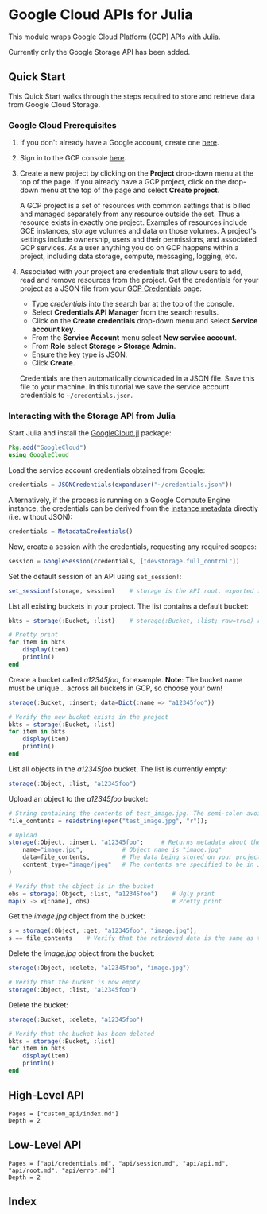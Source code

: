 # Google Cloud APIs for Julia

This module wraps Google Cloud Platform (GCP) APIs with Julia.

Currently only the Google Storage API has been added.

## Quick Start

This Quick Start walks through the steps required to store and retrieve data from Google Cloud Storage.

### Google Cloud Prerequisites

1. If you don't already have a Google account, create one [here](https://accounts.google.com/SignUp?hl=en).

2. Sign in to the GCP console [here](https://console.cloud.google.com/).

3. Create a new project by clicking on the **Project** drop-down menu at the
   top of the page. If you already have a GCP project, click on the drop-down
   menu at the top of the page and select **Create project**.

    A GCP project is a set of resources with common settings that is billed and
    managed separately from any resource outside the set. Thus a resource
    exists in exactly one project. Examples of resources include GCE instances,
    storage volumes and data on those volumes. A project's settings include
    ownership, users and their permissions, and associated GCP services. As a
    user anything you do on GCP happens within a project, including data
    storage, compute, messaging, logging, etc.


4. Associated with your project are credentials that allow users to add, read
   and remove resources from the project. Get the credentials for your project
   as a JSON file from your [GCP Credentials](https://console.cloud.google.com/apis/credentials)
   page:

    - Type _credentials_ into the search bar at the top of the console.
    - Select **Credentials API Manager** from the search results.
    - Click on the **Create credentials** drop-down menu and select **Service account key**.
    - From the **Service Account** menu select **New service account**.
    - From **Role** select **Storage > Storage Admin**.
    - Ensure the key type is JSON.
    - Click **Create**.

    Credentials are then automatically downloaded in a JSON file. Save this file to your machine. In this tutorial we save the service account credentials to `~/credentials.json`.

### Interacting with the Storage API from Julia

Start Julia and install the [GoogleCloud.jl](https://github.com/joshbode/GoogleCloud.jl) package:

```julia
Pkg.add("GoogleCloud")
using GoogleCloud
```

Load the service account credentials obtained from Google:

```julia
credentials = JSONCredentials(expanduser("~/credentials.json"))
```

Alternatively, if the process is running on a Google Compute Engine instance,
the credentials can be derived from the [instance metadata](https://cloud.google.com/compute/docs/storing-retrieving-metadata)
directly (i.e. without JSON):

```julia
credentials = MetadataCredentials()
```

Now, create a session with the credentials, requesting any required scopes:

```julia
session = GoogleSession(credentials, ["devstorage.full_control"])
```

Set the default session of an API using `set_session!`:

```julia
set_session!(storage, session)    # storage is the API root, exported from GoogleCloud.jl
```

List all existing buckets in your project. The list contains a default bucket:

```julia
bkts = storage(:Bucket, :list)    # storage(:Bucket, :list; raw=true) returns addition information

# Pretty print
for item in bkts
    display(item)
    println()
end
```

Create a bucket called _a12345foo_, for example. **Note**: The bucket name must
be unique... across all buckets in GCP, so choose your own!

```julia
storage(:Bucket, :insert; data=Dict(:name => "a12345foo"))

# Verify the new bucket exists in the project
bkts = storage(:Bucket, :list)
for item in bkts
    display(item)
    println()
end
```

List all objects in the _a12345foo_ bucket. The list is currently empty:

```julia
storage(:Object, :list, "a12345foo")
```

Upload an object to the _a12345foo_ bucket:

```julia
# String containing the contents of test_image.jpg. The semi-colon avoids an error caused by printing the returned value.
file_contents = readstring(open("test_image.jpg", "r"));

# Upload
storage(:Object, :insert, "a12345foo";     # Returns metadata about the object
    name="image.jpg",           # Object name is "image.jpg"
    data=file_contents,         # The data being stored on your project
    content_type="image/jpeg"   # The contents are specified to be in JPEG format
)

# Verify that the object is in the bucket
obs = storage(:Object, :list, "a12345foo")    # Ugly print
map(x -> x[:name], obs)                       # Pretty print
```

Get the _image.jpg_ object from the bucket:

```julia
s = storage(:Object, :get, "a12345foo", "image.jpg");
s == file_contents    # Verify that the retrieved data is the same as that originally posted
```

Delete the _image.jpg_ object from the bucket:

```julia
storage(:Object, :delete, "a12345foo", "image.jpg")

# Verify that the bucket is now empty
storage(:Object, :list, "a12345foo")
```

Delete the bucket:

```julia
storage(:Bucket, :delete, "a12345foo")

# Verify that the bucket has been deleted
bkts = storage(:Bucket, :list)
for item in bkts
    display(item)
    println()
end
```

## High-Level API
```@contents
Pages = ["custom_api/index.md"]
Depth = 2
```

## Low-Level API
```@contents
Pages = ["api/credentials.md", "api/session.md", "api/api.md", "api/root.md", "api/error.md"]
Depth = 2
```

## Index
```@index
```
